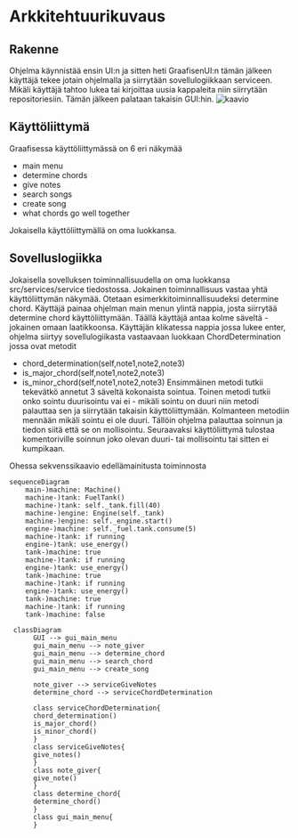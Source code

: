 # Arkkitehtuurikuvaus


## Rakenne
Ohjelma käynnistää ensin UI:n  ja sitten heti GraafisenUI:n tämän jälkeen käyttäjä tekee jotain ohjelmalla ja siirrytään sovellulogiikkaan serviceen. Mikäli käyttäjä tahtoo lukea tai kirjoittaa uusia kappaleita niin siirrytään repositoriesiin. Tämän jälkeen palataan takaisin GUI:hin.
![kaavio](https://user-images.githubusercontent.com/127753914/235747248-47dabe51-ad5b-4e09-a7b4-9e81343953ee.png)


## Käyttöliittymä
Graafisessa käyttöliittymässä on 6 eri näkymää
- main menu
- determine chords
- give notes
- search songs
- create song
- what chords go well together

Jokaisella käyttöliittymällä on oma luokkansa.

## Sovelluslogiikka
Jokaisella sovelluksen toiminnallisuudella on oma luokkansa src/services/service tiedostossa. Jokainen toiminnallisuus vastaa yhtä käyttöliittymän näkymää. Otetaan esimerkkitoiminnallisuudeksi determine chord. Käyttäjä painaa ohjelman main menun ylintä nappia, josta siirrytää determine chord käyttöliittymään. Täällä käyttäjä antaa kolme säveltä - jokainen omaan laatikkoonsa. Käyttäjän klikatessa nappia jossa lukee enter, ohjelma siirtyy sovellulogiikasta vastaavaan luokkaan ChordDetermination jossa ovat metodit 
- chord_determination(self,note1,note2,note3)
- is_major_chord(self,note1,note2,note3)
- is_minor_chord(self,note1,note2,note3)
Ensimmäinen metodi tutkii tekevätkö annetut 3 säveltä kokonaista sointua. Toinen metodi tutkii onko sointu duurisointu vai ei - mikäli sointu on duuri niin metodi palauttaa sen ja siirrytään takaisin käyttöliittymään. Kolmanteen metodiin mennään mikäli sointu ei ole duuri. Tällöin ohjelma palauttaa soinnun ja tiedon siitä että se on mollisointu. Seuraavaksi käyttöliittymä tulostaa komentoriville soinnun joko olevan duuri- tai mollisointu tai sitten ei kumpikaan.

Ohessa sekvenssikaavio edellämainitusta toiminnosta

```mermaid
sequenceDiagram
    main-)machine: Machine() 
    machine-)tank: FuelTank()
    machine-)tank: self._tank.fill(40)
    machine-)engine: Engine(self._tank)
    machine-)engine: self._engine.start()
    engine-)machine: self._fuel.tank.consume(5)
    machine-)tank: if running
    engine-)tank: use_energy()
    tank-)machine: true
    machine-)tank: if running
    engine-)tank: use_energy()
    tank-)machine: true
    machine-)tank: if running
    engine-)tank: use_energy()
    tank-)machine: true
    machine-)tank: if running
    tank-)machine: false

```







```mermaid
 classDiagram
      GUI --> gui_main_menu
      gui_main_menu --> note_giver
      gui_main_menu --> determine_chord
      gui_main_menu --> search_chord
      gui_main_menu --> create_song

      note_giver --> serviceGiveNotes
      determine_chord --> serviceChordDetermination
      
      class serviceChordDetermination{
      chord_determination()
      is_major_chord()
      is_minor_chord()
      }
      class serviceGiveNotes{
      give_notes()
      }
      class note_giver{
      give_note()
      }
      class determine_chord{
      determine_chord()
      }
      class gui_main_menu{
      }
      
      
```
